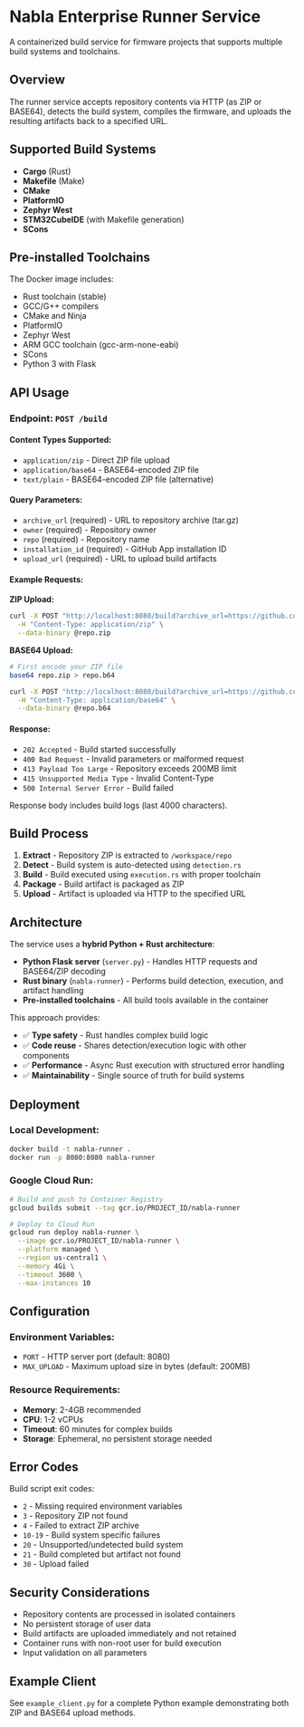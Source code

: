 # Nabla Enterprise Runner Service

A containerized build service for firmware projects that supports multiple build systems and toolchains.

## Overview

The runner service accepts repository contents via HTTP (as ZIP or BASE64), detects the build system, compiles the firmware, and uploads the resulting artifacts back to a specified URL.

## Supported Build Systems

- **Cargo** (Rust)
- **Makefile** (Make)
- **CMake**
- **PlatformIO**
- **Zephyr West**
- **STM32CubeIDE** (with Makefile generation)
- **SCons**

## Pre-installed Toolchains

The Docker image includes:
- Rust toolchain (stable)
- GCC/G++ compilers
- CMake and Ninja
- PlatformIO
- Zephyr West
- ARM GCC toolchain (gcc-arm-none-eabi)
- SCons
- Python 3 with Flask

## API Usage

### Endpoint: `POST /build`

#### Content Types Supported:
- `application/zip` - Direct ZIP file upload
- `application/base64` - BASE64-encoded ZIP file
- `text/plain` - BASE64-encoded ZIP file (alternative)

#### Query Parameters:
- `archive_url` (required) - URL to repository archive (tar.gz)
- `owner` (required) - Repository owner
- `repo` (required) - Repository name  
- `installation_id` (required) - GitHub App installation ID
- `upload_url` (required) - URL to upload build artifacts

#### Example Requests:

**ZIP Upload:**
```bash
curl -X POST "http://localhost:8080/build?archive_url=https://github.com/myorg/firmware/archive/abc123.tar.gz&owner=myorg&repo=firmware&installation_id=12345&upload_url=https://api.example.com/upload" \
  -H "Content-Type: application/zip" \
  --data-binary @repo.zip
```

**BASE64 Upload:**
```bash
# First encode your ZIP file
base64 repo.zip > repo.b64

curl -X POST "http://localhost:8080/build?archive_url=https://github.com/myorg/firmware/archive/abc123.tar.gz&owner=myorg&repo=firmware&installation_id=12345&upload_url=https://api.example.com/upload" \
  -H "Content-Type: application/base64" \
  --data-binary @repo.b64
```

#### Response:
- `202 Accepted` - Build started successfully
- `400 Bad Request` - Invalid parameters or malformed request
- `413 Payload Too Large` - Repository exceeds 200MB limit
- `415 Unsupported Media Type` - Invalid Content-Type
- `500 Internal Server Error` - Build failed

Response body includes build logs (last 4000 characters).

## Build Process

1. **Extract** - Repository ZIP is extracted to `/workspace/repo`
2. **Detect** - Build system is auto-detected using `detection.rs`
3. **Build** - Build executed using `execution.rs` with proper toolchain
4. **Package** - Build artifact is packaged as ZIP
5. **Upload** - Artifact is uploaded via HTTP to the specified URL

## Architecture

The service uses a **hybrid Python + Rust architecture**:

- **Python Flask server** (`server.py`) - Handles HTTP requests and BASE64/ZIP decoding
- **Rust binary** (`nabla-runner`) - Performs build detection, execution, and artifact handling
- **Pre-installed toolchains** - All build tools available in the container

This approach provides:
- ✅ **Type safety** - Rust handles complex build logic
- ✅ **Code reuse** - Shares detection/execution logic with other components
- ✅ **Performance** - Async Rust execution with structured error handling
- ✅ **Maintainability** - Single source of truth for build systems

## Deployment

### Local Development:
```bash
docker build -t nabla-runner .
docker run -p 8080:8080 nabla-runner
```

### Google Cloud Run:
```bash
# Build and push to Container Registry
gcloud builds submit --tag gcr.io/PROJECT_ID/nabla-runner

# Deploy to Cloud Run
gcloud run deploy nabla-runner \
  --image gcr.io/PROJECT_ID/nabla-runner \
  --platform managed \
  --region us-central1 \
  --memory 4Gi \
  --timeout 3600 \
  --max-instances 10
```

## Configuration

### Environment Variables:
- `PORT` - HTTP server port (default: 8080)
- `MAX_UPLOAD` - Maximum upload size in bytes (default: 200MB)

### Resource Requirements:
- **Memory**: 2-4GB recommended
- **CPU**: 1-2 vCPUs
- **Timeout**: 60 minutes for complex builds
- **Storage**: Ephemeral, no persistent storage needed

## Error Codes

Build script exit codes:
- `2` - Missing required environment variables
- `3` - Repository ZIP not found
- `4` - Failed to extract ZIP archive
- `10-19` - Build system specific failures
- `20` - Unsupported/undetected build system
- `21` - Build completed but artifact not found
- `30` - Upload failed

## Security Considerations

- Repository contents are processed in isolated containers
- No persistent storage of user data
- Build artifacts are uploaded immediately and not retained
- Container runs with non-root user for build execution
- Input validation on all parameters

## Example Client

See `example_client.py` for a complete Python example demonstrating both ZIP and BASE64 upload methods.